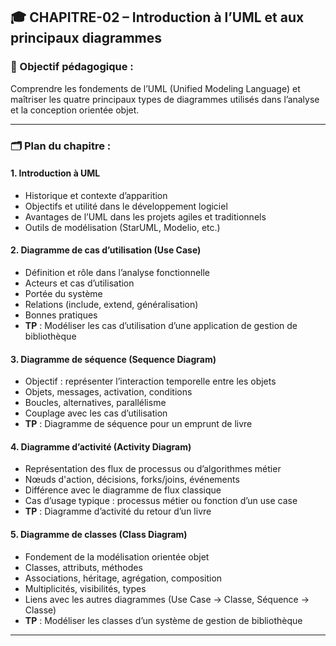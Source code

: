 ## 🎓 CHAPITRE-02 – Introduction à l’UML et aux principaux diagrammes

### 🎯 Objectif pédagogique :

Comprendre les fondements de l’UML (Unified Modeling Language) et maîtriser les quatre principaux types de diagrammes utilisés dans l’analyse et la conception orientée objet.

---

### 🗂 Plan du chapitre :

#### 1. Introduction à UML

* Historique et contexte d’apparition
* Objectifs et utilité dans le développement logiciel
* Avantages de l’UML dans les projets agiles et traditionnels
* Outils de modélisation (StarUML, Modelio, etc.)

#### 2. Diagramme de cas d’utilisation (Use Case)

* Définition et rôle dans l’analyse fonctionnelle
* Acteurs et cas d’utilisation
* Portée du système
* Relations (include, extend, généralisation)
* Bonnes pratiques
* **TP** : Modéliser les cas d’utilisation d’une application de gestion de bibliothèque

#### 3. Diagramme de séquence (Sequence Diagram)

* Objectif : représenter l’interaction temporelle entre les objets
* Objets, messages, activation, conditions
* Boucles, alternatives, parallélisme
* Couplage avec les cas d’utilisation
* **TP** : Diagramme de séquence pour un emprunt de livre

#### 4. Diagramme d’activité (Activity Diagram)

* Représentation des flux de processus ou d’algorithmes métier
* Nœuds d'action, décisions, forks/joins, événements
* Différence avec le diagramme de flux classique
* Cas d’usage typique : processus métier ou fonction d’un use case
* **TP** : Diagramme d’activité du retour d’un livre

#### 5. Diagramme de classes (Class Diagram)

* Fondement de la modélisation orientée objet
* Classes, attributs, méthodes
* Associations, héritage, agrégation, composition
* Multiplicités, visibilités, types
* Liens avec les autres diagrammes (Use Case → Classe, Séquence → Classe)
* **TP** : Modéliser les classes d’un système de gestion de bibliothèque

---
